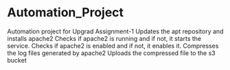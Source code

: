# Automation_Project
Automation project for Upgrad Assignment-1
Updates the apt repository and installs apache2
Checks if apache2 is running and if not, it starts the service.
Checks if apache2 is enabled and if not, it enables it.
Compresses the log files generated by apache2
Uploads the compressed file to the s3 bucket
